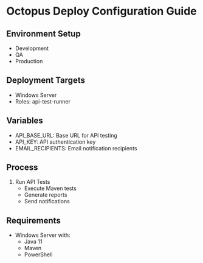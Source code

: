 # Octopus Deploy Configuration Guide

## Environment Setup
- Development
- QA
- Production

## Deployment Targets
- Windows Server
- Roles: api-test-runner

## Variables
- API_BASE_URL: Base URL for API testing
- API_KEY: API authentication key
- EMAIL_RECIPIENTS: Email notification recipients

## Process
1. Run API Tests
   - Execute Maven tests
   - Generate reports
   - Send notifications

## Requirements
- Windows Server with:
  - Java 11
  - Maven
  - PowerShell
